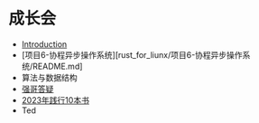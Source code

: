 # 成长会



* [Introduction](README.md)
* [项目6-协程异步操作系统][rust_for_liunx/项目6-协程异步操作系统/README.md]
* 算法与数据结构
* [强哥答疑](2023/ASK_README.md)
* [2023年践行10本书](read_book/2023/DO_BOOK.md)
* Ted



